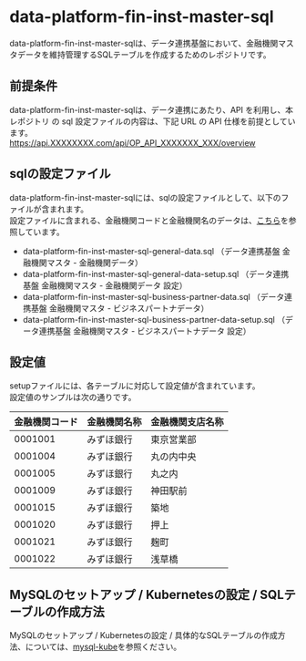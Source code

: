 # data-platform-fin-inst-master-sql
data-platform-fin-inst-master-sqlは、データ連携基盤において、金融機関マスタデータを維持管理するSQLテーブルを作成するためのレポジトリです。  

## 前提条件  
data-platform-fin-inst-master-sqlは、データ連携にあたり、API を利用し、本レポジトリ の sql 設定ファイルの内容は、下記 URL の API 仕様を前提としています。  
https://api.XXXXXXXX.com/api/OP_API_XXXXXXX_XXX/overview 

## sqlの設定ファイル  
data-platform-fin-inst-master-sqlには、sqlの設定ファイルとして、以下のファイルが含まれます。   
設定ファイルに含まれる、金融機関コードと金融機関名のデータは、[こちら](https://senrinomitiwohitoaside.com/bankdata/)を参照しています。

* data-platform-fin-inst-master-sql-general-data.sql （データ連携基盤 金融機関マスタ - 金融機関データ）
* data-platform-fin-inst-master-sql-general-data-setup.sql （データ連携基盤 金融機関マスタ - 金融機関データ 設定）
* data-platform-fin-inst-master-sql-business-partner-data.sql （データ連携基盤 金融機関マスタ - ビジネスパートナデータ）
* data-platform-fin-inst-master-sql-business-partner-data-setup.sql （データ連携基盤 金融機関マスタ - ビジネスパートナデータ 設定）

## 設定値
setupファイルには、各テーブルに対応して設定値が含まれています。  
設定値のサンプルは次の通りです。

| 金融機関コード | 金融機関名称 | 金融機関支店名称 | 
| -------------- | ---------- | -------------- | 
| 0001001        | みずほ銀行 | 東京営業部     | 
| 0001004        | みずほ銀行 | 丸の内中央     | 
| 0001005        | みずほ銀行 | 丸之内         | 
| 0001009        | みずほ銀行 | 神田駅前       | 
| 0001015        | みずほ銀行 | 築地           | 
| 0001020        | みずほ銀行 | 押上           | 
| 0001021        | みずほ銀行 | 麹町           | 
| 0001022        | みずほ銀行 | 浅草橋         | 

## MySQLのセットアップ / Kubernetesの設定 / SQLテーブルの作成方法  
MySQLのセットアップ / Kubernetesの設定 / 具体的なSQLテーブルの作成方法、については、[mysql-kube](https://github.com/latonaio/mysql-kube)を参照ください。  
